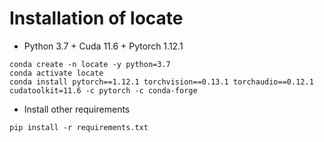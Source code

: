 # Installation of locate

- Python 3.7 + Cuda 11.6 + Pytorch 1.12.1

```
conda create -n locate -y python=3.7
conda activate locate
conda install pytorch==1.12.1 torchvision==0.13.1 torchaudio==0.12.1 cudatoolkit=11.6 -c pytorch -c conda-forge
```

- Install other requirements
```
pip install -r requirements.txt
```